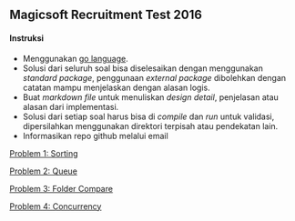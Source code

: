 ## Magicsoft Recruitment Test 2016

#### Instruksi
* Menggunakan [go language](https://golang.org/).
* Solusi dari seluruh soal bisa diselesaikan dengan menggunakan *standard package*, penggunaan *external package* dibolehkan dengan catatan mampu menjelaskan dengan alasan logis.
* Buat *markdown file* untuk menuliskan *design detail*, penjelasan atau alasan dari implementasi. 
* Solusi dari setiap soal harus bisa di *compile* dan *run* untuk validasi, dipersilahkan menggunakan direktori terpisah atau pendekatan lain.
* Informasikan repo github melalui email

[Problem 1: Sorting ](https://github.com/msa-camp/screening/tree/master/sorting)

[Problem 2: Queue](https://github.com/msa-camp/screening/tree/master/queue)

[Problem 3: Folder Compare](https://github.com/msa-camp/screening/tree/master/compare)

[Problem 4: Concurrency](https://github.com/msa-camp/screening/tree/master/concurrency)
